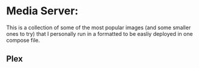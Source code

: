 # Media Server: #

This is a collection of some of the most popular images (and some smaller ones to try) that I personally run in a formatted to be easliy deployed in one compose file.

## Plex ##
